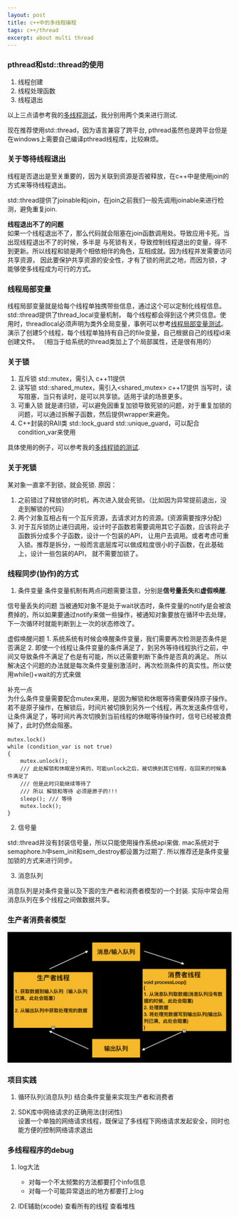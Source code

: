 ```yaml
---
layout: post
title: c++中的多线程编程
tags: c++/thread
excerpt: about multi thread
---  
```


### pthread和std::thread的使用 
1. 线程创建 
2. 线程处理函数
3. 线程退出 

以上三点请参考我的[多线程测试](https://github.com/iiicp/project-arrange/tree/master/multi-thread-test)，我分别用两个类来进行测试. 

现在推荐使用std::thread，因为语言兼容了跨平台, pthread虽然也是跨平台但是
在windows上需要自己编译pthread线程库，比较麻烦。


### 关于等待线程退出 
	
线程是否退出是至关重要的，因为关联到资源是否被释放，在c++中是使用join的方式来等待线程退出。

std::thread提供了joinable和join，在join之前我们一般先调用joinable来进行检测，避免重复join.


**线程退出不了的问题**   
如果一个线程退出不了，那么代码就会阻塞在join函数调用处。导致应用卡死。当出现线程退出不了的时候，多半是
与死锁有关，导致控制线程退出的变量，得不到更新。所以线程和锁是两个相依相伴的角色，互相成就。因为线程并发需要访问共享资源，
因此要保护共享资源的安全性，才有了锁的用武之地，而因为锁，才能够使多线程成为可行的方式。


### 线程局部变量 

线程局部变量就是给每个线程单独携带些信息，通过这个可以定制化线程信息。std::thread提供了thread_local变量机制，
每个线程都会得到这个拷贝信息。使用时，threadlocal必须声明为类外全局变量，事例可以参考[线程局部变量测试](https://github.com/iiicp/project-arrange/tree/master/multi-thread-test)。
演示了创建5个线程，每个线程单独持有自己的file变量，自己根据自己的线程id来创建文件。
（相当于给系统的thread类加上了个局部属性，还是很有用的）

### 关于锁
1. 互斥锁
	std::mutex，需引入<mutex> c++11提供
2. 读写锁 
	std::shared_mutex，需引入<shared_mutex> c++17提供
	当写时，读写阻塞，当只有读时，是可以共享锁。适用于读的场景更多。
3. 可重入锁 
	就是递归锁，可以避免因重复加锁导致死锁的问题，对于重复加锁的问题，可以通过拆解子函数，然后提供wrapper来避免。 
4. C++封装的RAII类 
	std::lock_guard
	std::unique_guard，可以配合condition_var来使用 

具体使用的例子，可以参考我的[多线程锁的测试](https://github.com/iiicp/project-arrange/tree/master/multi-thread-test).


### 关于死锁 

某对象一直拿不到锁，就会死锁.
原因：
1. 之前错过了释放锁的时机，再次进入就会死锁。（比如因为异常提前退出，没走到解锁的代码）
2. 两个对象互相占有一个互斥资源，去请求对方的资源。(资源需要按序分配)
3. 对于互斥锁防止递归调用，设计时子函数若需要调用其它子函数，应该将此子函数拆分成多个子函数，设计一个包装的API，
让用户去调用。或者考虑可重入锁。推荐是拆分，一般而言底层库可以做成粒度很小的子函数，在此基础上，设计一些包装的API，
就不需要加锁了。


### 线程同步(协作)的方式 
1. 条件变量 
条件变量机制有两点问题需要注意，分别是**信号量丢失**和**虚假唤醒**.

信号量丢失的问题 
	当被通知对象不是处于wait状态时，条件变量的notify是会被浪费掉的，所以如果要通过notify来做一些操作，被通知对象要放在循环中去处理，下一次循环时就能判断到上一次的状态修改了。

虚假唤醒问题 
	1. 系统系统有时候会唤醒条件变量，我们需要再次检测是否条件是否满足
	2. 即使一个线程让条件变量的条件满足了，到另外等待线程执行之前，中间又导致条件不满足了也是有可能，所以还需要判断下条件是否真的满足。
	所以解决这个问题的办法就是每次条件变量别激活时，再次检测条件的真实性。所以使用while()+wait的方式来做

补充一点   
为什么条件变量需要配合mutex来用，是因为解锁和休眠等待需要保持原子操作。若不是原子操作，在解锁后，时间片被切换到另外一个线程，再次发送条件信号，让条件满足了，等时间片再次切换到当前线程的休眠等待操作时，信号已经被浪费掉了，此时仍然会阻塞。

``` 
mutex.lock()
while (condition_var is not true)
{
	mutex.unlock();
	/// 此处解锁和休眠是分离的，可能unlock之后，被切换到其它线程，在回来的时候条件满足了
	/// 但是此时只能继续等待了
	/// 所以 解锁和等待 必须是原子的!!!
	sleep(); /// 等待
	mutex.lock();
} 
``` 

2. 信号量 

std::thread并没有封装信号量，所以只能使用操作系统api来做. mac系统对于semaphore.h中sem_init和sem_destroy都设置为过期了.
所以推荐还是条件变量加锁的方式来进行同步。


3. 消息队列

消息队列是对条件变量以及下面的生产者和消费者模型的一个封装. 实际中常会用消息队列在多个线程之间做数据共享。


### 生产者消费者模型 
![生产者消费者](/_screenshots/producter-consume.png)

### 项目实践
1. 循环队列(消息队列)
	结合条件变量来实现生产者和消费者 

2. SDK库中网络请求的正确用法(封闭性)  
	设置一个单独的网络请求线程，既保证了多线程下网络请求发起安全，同时也能方便的控制网络请求退出 

### 多线程程序的debug 
1. log大法   
	- 对每一个不太频繁的方法都要打个info信息  
	- 对每一个可能异常退出的地方都要打上log

2. IDE辅助(xcode)
	查看所有的线程
	查看堆栈